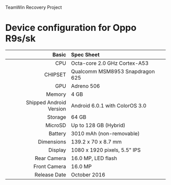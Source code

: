 TeamWin Recovery Project

Device configuration for Oppo R9s/sk
=====================================================

Basic   | Spec Sheet
-------:|:-------------------------
CPU     | Octa-core 2.0 GHz Cortex-A53
CHIPSET | Qualcomm MSM8953 Snapdragon 625
GPU     | Adreno 506
Memory  | 4 GB
Shipped Android Version | Android 6.0.1 with ColorOS 3.0
Storage | 64 GB
MicroSD | Up to 128 GB (Hybrid)
Battery | 3010 mAh (non-removable)
Dimensions | 139.2 x 70 x 8.7 mm
Display | 1080 x 1920 pixels, 5.5" IPS
Rear Camera  | 16.0 MP, LED flash
Front Camera | 16.0 MP
Release Date | October 2016

